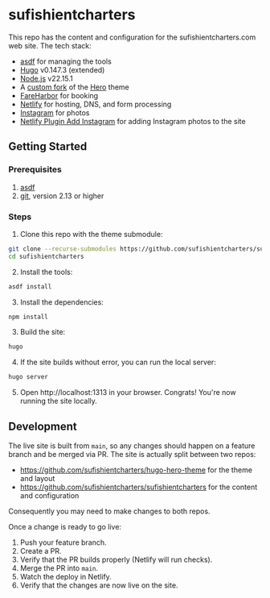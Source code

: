 # sufishientcharters

This repo has the content and configuration for the sufishientcharters.com web site. The tech stack:

- [asdf](https://asdf.run/) for managing the tools
- [Hugo](https://gohugo.io/) v0.147.3 (extended)
- [Node.js](https://nodejs.org/) v22.15.1
- A [custom fork](https://github.com/sufishientcharters/hugo-hero-theme) of the [Hero](https://www.zerostatic.io/theme/hugo-hero/) theme
- [FareHarbor](https://fareharbor.com/) for booking
- [Netlify](https://www.netlify.com/) for hosting, DNS, and form processing
- [Instagram](https://www.instagram.com/) for photos
- [Netlify Plugin Add Instagram](https://github.com/philhawksworth/netlify-plugin-add-instagram) for adding Instagram photos to the site

## Getting Started

### Prerequisites

1. [asdf](https://asdf.run/)
1. [git](https://git-scm.com/), version 2.13 or higher

### Steps

1. Clone this repo with the theme submodule:

```bash
git clone --recurse-submodules https://github.com/sufishientcharters/sufishientcharters.git
cd sufishientcharters
```

2. Install the tools:

```bash
asdf install
```

3. Install the dependencies:

```bash
npm install
```

3. Build the site:

```bash
hugo
```

4. If the site builds without error, you can run the local server:

```bash
hugo server
```

5. Open http://localhost:1313 in your browser. Congrats! You're now running the site locally.

## Development

The live site is built from `main`, so any changes should happen on a feature branch and be merged via PR. The site is actually split between two repos:

- https://github.com/sufishientcharters/hugo-hero-theme for the theme and layout
- https://github.com/sufishientcharters/sufishientcharters for the content and configuration

Consequently you may need to make changes to both repos.

Once a change is ready to go live:

1. Push your feature branch.
1. Create a PR.
1. Verify that the PR builds properly (Netlify will run checks).
1. Merge the PR into `main`.
1. Watch the deploy in Netlify.
1. Verify that the changes are now live on the site.
